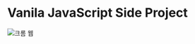 # Vanila JavaScript Side Project
![크롬 웹](https://github.com/hjYoon66/JavaScript/assets/101798354/ec81252f-a241-4a9b-8fd3-644adad97394)
